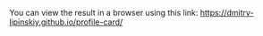 You can view the result in a browser using this link: https://dmitry-lipinskiy.github.io/profile-card/
